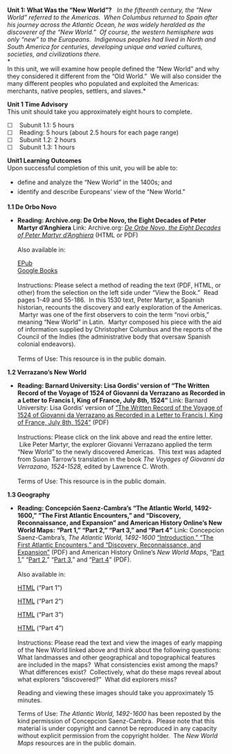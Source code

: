 **Unit 1: What Was the “New World”?** <span id="1"></span> 
*In the fifteenth century, the “New World” referred to the Americas.
 When Columbus returned to Spain after his journey across the Atlantic
Ocean, he was widely heralded as the discoverer of the “New World.”  Of
course, the western hemisphere was only “new” to the Europeans.
 Indigenous peoples had lived in North and South America for centuries,
developing unique and varied cultures, societies, and civilizations
there.*  
 *             
 In this unit, we will examine how people defined the “New World” and
why they considered it different from the “Old World.”  We will also
consider the many different peoples who populated and exploited the
Americas: merchants, native peoples, settlers, and slaves.*

**Unit 1 Time Advisory**  
This unit should take you approximately eight hours to complete.  
  
 ☐    Subunit 1.1: 5 hours  
 ☐    Reading: 5 hours (about 2.5 hours for each page range)  
 ☐    Subunit 1.2: 2 hours  
 ☐    Subunit 1.3: 1 hours

**Unit1 Learning Outcomes**  
Upon successful completion of this unit, you will be able to:

-   <span style="line-height: 1.6em;">define and analyze the “New World”
    in the 1400s; and</span>
-   <span style="line-height: 1.6em;">identify and describe Europeans’
    view of the “New World.”</span>

**1.1 De Orbo Novo** <span id="1.1"></span> 
-   **Reading: Archive.org: De Orbe Novo, the Eight Decades of Peter
    Martyr d’Anghiera**
    Link: Archive.org: *[De Orbe Novo, the Eight Decades of Peter Martyr
    d’Anghiera](http://www.saylor.org/site/wp-content/uploads/2012/12/HIST321-1.1.1-deorbenovoeightd01angh.pdf)* (HTML
    or PDF)  
        
     Also available in:  

    [EPub](http://www.saylor.org/site/wp-content/uploads/2011/08/HIST321-1.1.1-deorbenovoeightd01angh.epub)  
     [Google
    Books](http://books.google.com/books?id=3eTSERWATC0C&printsec=frontcover&dq=De+orbe+novo,+the+eight+Decades+of+Peter+Martyr+d%27Anghera;&hl=en&ei=Pi-CTbKjIvOJ0QGr1dC_CA&sa=X&oi=book_result&ct=result&resnum=1&ved=0CCoQ6AEwAA#v=onepage&q&f=false)  
        
     Instructions: Please select a method of reading the text (PDF,
    HTML, or other) from the selection on the left side under “View the
    Book.”  Read pages 1-49 and 55-186.  In this 1530 text, Peter
    Martyr, a Spanish historian, recounts the discovery and early
    exploration of the Americas.  Martyr was one of the first observers
    to coin the term “novi orbis,” meaning “New World” in Latin.  Martyr
    composed his piece with the aid of information supplied by
    Christopher Columbus and the reports of the Council of the Indies
    (the administrative body that oversaw Spanish colonial endeavors).  
        
     Terms of Use: This resource is in the public domain.

**1.2 Verrazano’s New World** <span id="1.2"></span> 
-   **Reading: Barnard University: Lisa Gordis’ version of “The Written
    Record of the Voyage of 1524 of Giovanni da Verrazano as Recorded in
    a Letter to Francis I, King of France, July 8th, 1524”**
    Link: Barnard University: Lisa Gordis’ version of [“The Written
    Record of the Voyage of 1524 of Giovanni da Verrazano as Recorded in
    a Letter to Francis I, King of France, July 8th,
    1524”](http://www.saylor.org/site/wp-content/uploads/2012/12/HIST321-1.2-Verrazano.pdf) (PDF)  
        
     Instructions: Please click on the link above and read the entire
    letter.  Like Peter Martyr, the explorer Giovanni Verrazano applied
    the term “New World” to the newly discovered Americas.  This text
    was adapted from Susan Tarrow’s translation in the book *The Voyages
    of Giovanni da Verrazano, 1524-1528,* edited by Lawrence C. Wroth.  
        
     Terms of Use: This resource is in the public domain.

**1.3 Geography** <span id="1.3"></span> 
-   **Reading: Concepción Saenz-Cambra’s “The Atlantic World,
    1492-1600,” “The First Atlantic Encounters,” and “Discovery,
    Reconnaissance, and Expansion” and American History Online’s New
    World Maps: “Part 1,” “Part 2,” “Part 3,” and “Part 4”**
    Link: Concepcion Saenz-Cambra’s, *The Atlantic World, 1492-1600*
    [“Introduction,” “The First Atlantic Encounters,” and “Discovery,
    Reconnaissance, and
    Expansion”](http://www.saylor.org/site/wp-content/uploads/2012/04/HIST-Atlantic-World-1492-1600-OC-FINAL.pdf) (PDF)
    and American History Online’s *New World Maps*, “[Part
    1](http://www.saylor.org/site/wp-content/uploads/2012/12/HIST321-1.3-Map-Part-1.pdf),”
    “[Part
    2](http://www.saylor.org/site/wp-content/uploads/2012/12/HIST321-1.3-Map-Part-2.pdf),”
    “[Part
    3](http://www.saylor.org/site/wp-content/uploads/2012/12/HIST321-1.3-Map-Part-3.pdf),”
    and “[Part
    4](http://www.saylor.org/site/wp-content/uploads/2012/12/HIST321-1.3-Map-Part-4.pdf)”
    (PDF).  
        
     Also available in:  

    [HTML](http://memory.loc.gov/cgi-bin/map_item.pl?data=/home/www/data/gmd/gmd3/g3200/g3200/ct000725C.jp2&style=dsxpmap&itemLink=D?gmd:17:./temp/~ammem_sOb2::&title=Universalis%20cosmographia%20secundum%20Ptholomaei%20traditionem%20et%20Americi%20Vespucii%20alioru%5bm%5dque%20lustrationes)
    (“Part 1”)  

    [HTML](http://memory.loc.gov/cgi-bin/map_item.pl?data=/home/www/data/gmd/gmd3/g3321/g3321p/ct001431.jp2&itemLink=D?gmd:1:./temp/~ammem_lz3e::&title=Descripsion+des+costs,+pts.,+rades,+illes+de+la+Nouuele+France+faict+selon+son+vray+m%26eacute;ridien+:+avec+la+d%26eacute;clinaison+de+la+ment+de+plussieurs+endrois+selon+que+le+sieur+de+Castes+le+franc+le+d%26eacute;montre+en+son+liure+de+la+m%26eacute;com%26eacute;trie+de+l%26%2339;emnt.+/+faict+et+observ%26eacute;+par+le+sr.+de+Champlain+1607.&style=gmd&legend)
    (“Part 2”)  

    [HTML](http://memory.loc.gov/cgi-bin/map_item.pl?data=/home/www/data/gmd/gmd3/g3300/g3300/lh000029.jp2&style=gmd&itemLink=r?ammem/gmd:@field(NUMBER+@band(g3300+lh000029))&title=De%20Eylanden%20en%20Vastelanden%20van%20Westindien%20%2f%20bischrytven%20door%20Joan%20Vingboons)
    (“Part 3”)  

    [HTML](http://memory.loc.gov/cgi-bin/map_item.pl?data=/home/www/data/gmd/gmd5/g5400/g5400/ct000634.jp2&style=dsxpmap&itemLink=D?gmd:9:./temp/~ammem_sOb2::&title=Brasilia)
    (“Part 4”)  
        
     Instructions: Please read the text and view the images of early
    mapping of the New World linked above and think about the following
    questions: What landmasses and other geographical and topographical
    features are included in the maps?  What consistencies exist among
    the maps?  What differences exist?  Collectively, what do these maps
    reveal about what explorers “discovered?”  What did explorers
    miss?  
      
     Reading and viewing these images should take you approximately 15
    minutes.  
      
     Terms of Use: *The Atlantic World, 1492-1600* has been reposted by
    the kind permission of Concepcion Saenz-Cambra.  Please note that
    this material is under copyright and cannot be reproduced in any
    capacity without explicit permission from the copyright holder.  The
    *New World Maps* resources are in the public domain.


